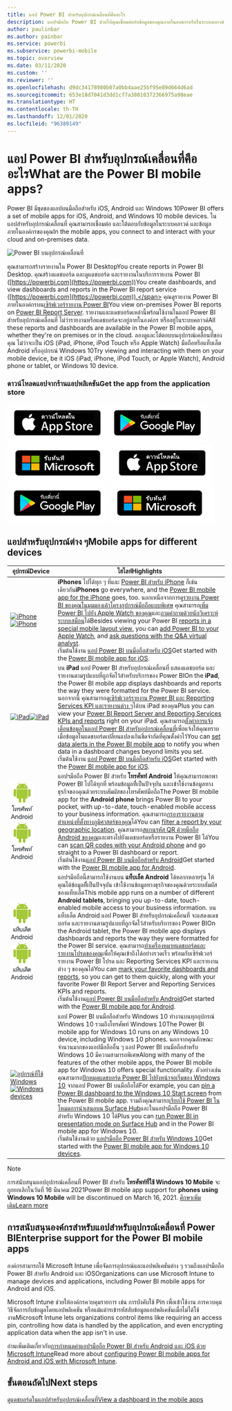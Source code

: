 ```yaml
---
title: แอป Power BI สำหรับอุปกรณ์เคลื่อนที่คืออะไร
description: แอปฯมือถือ Power BI ช่วยให้คุณเชื่อมต่อกับข้อมูลของคุณภายในองค์กรหรือในระบบคลาวด์ ดูแดชบอร์ดและรายงาน Power BI ของคุณบนอุปกรณ์เคลื่อนที่ของคุณ
author: paulinbar
ms.author: painbar
ms.service: powerbi
ms.subservice: powerbi-mobile
ms.topic: overview
ms.date: 03/11/2020
ms.custom: ''
ms.reviewer: ''
ms.openlocfilehash: d9dc34178980b07a0bb4aae25bf95e89d664d6ad
ms.sourcegitcommit: 653e18d7041d3dd1cf7a38010372366975a98eae
ms.translationtype: HT
ms.contentlocale: th-TH
ms.lasthandoff: 12/01/2020
ms.locfileid: "96389149"
---
```

# <a name="what-are-the-power-bi-mobile-apps"></a><span data-ttu-id="4bd49-104">แอป Power BI สำหรับอุปกรณ์เคลื่อนที่คืออะไร</span><span class="sxs-lookup"><span data-stu-id="4bd49-104">What are the Power BI mobile apps?</span></span>
<span data-ttu-id="4bd49-105">Power BI มีชุดของแอปบนมือถือสำหรับ iOS, Android และ Windows 10</span><span class="sxs-lookup"><span data-stu-id="4bd49-105">Power BI offers a set of mobile apps for iOS, Android, and Windows 10 mobile devices.</span></span> <span data-ttu-id="4bd49-106">ในแอปสำหรับอุปกรณ์เคลื่อนที่ คุณสามารถเชื่อมต่อ และโต้ตอบกับข้อมูลในระบบคลาวด์ และข้อมูลภายในองค์กรของคุณ</span><span class="sxs-lookup"><span data-stu-id="4bd49-106">In the mobile apps, you connect to and interact with your cloud and on-premises data.</span></span> 

![Power BI บนอุปกรณ์เคลื่อนที่](./media/mobile-apps-for-mobile-devices/power-bi-mobile-apps-all-up.png)

<span data-ttu-id="4bd49-108">คุณสามารถสร้างรายงานใน Power BI Desktop</span><span class="sxs-lookup"><span data-stu-id="4bd49-108">You create reports in Power BI Desktop.</span></span> <span data-ttu-id="4bd49-109">คุณสร้างแดชบอร์ด และดูแดชบอร์ด และรายงานในบริการรายงาน Power BI ([https://powerbi.com](https://powerbi.com))</span><span class="sxs-lookup"><span data-stu-id="4bd49-109">You create dashboards, and view dashboards and reports in the Power BI report service ([https://powerbi.com](https://powerbi.com)).</span></span> <span data-ttu-id="4bd49-110">คุณดูรายงาน Power BI ภายในองค์กรบน[เซิร์ฟเวอร์รายงาน Power BI](../../report-server/get-started.md)</span><span class="sxs-lookup"><span data-stu-id="4bd49-110">You view on-premises Power BI reports on [Power BI Report Server](../../report-server/get-started.md).</span></span> <span data-ttu-id="4bd49-111">รายงานและแดชบอร์ดเหล่านี้พร้อมใช้งานในแอป Power BI สำหรับอุปกรณ์เคลื่อนที่ ไม่ว่ารายงานหรือแดชบอร์ดจะอยู่ภายในองค์กร หรืออยู่ในระบบคลาวด์</span><span class="sxs-lookup"><span data-stu-id="4bd49-111">All these reports and dashboards are available in the Power BI mobile apps, whether they're on premises or in the cloud.</span></span> <span data-ttu-id="4bd49-112">ลองดูและโต้ตอบบนอุปกรณ์เคลื่อนที่ของคุณ ไม่ว่าจะเป็น iOS (iPad, iPhone, iPod Touch หรือ Apple Watch) มือถือหรือแท็บเล็ต Android หรืออุปกรณ์ Windows 10</span><span class="sxs-lookup"><span data-stu-id="4bd49-112">Try viewing and interacting with them on your mobile device, be it iOS (iPad, iPhone, iPod Touch, or Apple Watch), Android phone or tablet, or Windows 10 device.</span></span>

### <a name="get-the-app-from-the-application-store"></a><span data-ttu-id="4bd49-113">ดาวน์โหลดแอปจากร้านแอปพลิเคชัน</span><span class="sxs-lookup"><span data-stu-id="4bd49-113">Get the app from the application store</span></span> 

<span data-ttu-id="4bd49-114">[![ไปที่ Power BI บน App Store](./media/mobile-apps-for-mobile-devices/mobile-apps-app-store.png)](https://go.microsoft.com/fwlink/?LinkId=526218&clcid=0x409)[![ไปที่ Power BI บน Google Play](./media/mobile-apps-for-mobile-devices/mobile-apps-google-play.png)](https://go.microsoft.com/fwlink/?LinkId=544867&clcid=0x409)[![ไปที่ Power BI บน Windows Store](./media/mobile-apps-for-mobile-devices/mobile-apps-windows-store.png)](https://go.microsoft.com/fwlink/?LinkId=526478&clcid=0x409)</span><span class="sxs-lookup"><span data-stu-id="4bd49-114">[![Go to Power BI on App Store](./media/mobile-apps-for-mobile-devices/mobile-apps-app-store.png)](https://go.microsoft.com/fwlink/?LinkId=526218&clcid=0x409) [![Go to Power BI on Google Play](./media/mobile-apps-for-mobile-devices/mobile-apps-google-play.png)](https://go.microsoft.com/fwlink/?LinkId=544867&clcid=0x409) [![Go to Power BI on Windows Store](./media/mobile-apps-for-mobile-devices/mobile-apps-windows-store.png)](https://go.microsoft.com/fwlink/?LinkId=526478&clcid=0x409)</span></span>

## <a name="mobile-apps-for-different-devices"></a><span data-ttu-id="4bd49-115">แอปสำหรับอุปกรณ์ต่าง ๆ</span><span class="sxs-lookup"><span data-stu-id="4bd49-115">Mobile apps for different devices</span></span>

| <span data-ttu-id="4bd49-116">**อุปกรณ์**</span><span class="sxs-lookup"><span data-stu-id="4bd49-116">**Device**</span></span> | <span data-ttu-id="4bd49-117">**ไฮไลท์**</span><span class="sxs-lookup"><span data-stu-id="4bd49-117">**Highlights**</span></span> |
| --- | --- |
| <span data-ttu-id="4bd49-118">[![iPhone](./media/mobile-apps-for-mobile-devices/iphone-logo-50-px.png)](mobile-iphone-app-get-started.md)</span><span class="sxs-lookup"><span data-stu-id="4bd49-118">[![iPhone](./media/mobile-apps-for-mobile-devices/iphone-logo-50-px.png)](mobile-iphone-app-get-started.md)</span></span> |<span data-ttu-id="4bd49-119">**iPhones** ไปได้ทุก ๆ ที่และ [Power BI สำหรับ iPhone](mobile-iphone-app-get-started.md) ก็เช่นเดียวกัน</span><span class="sxs-lookup"><span data-stu-id="4bd49-119">**iPhones** go everywhere, and the [Power BI mobile app for the iPhone](mobile-iphone-app-get-started.md) goes, too.</span></span> <span data-ttu-id="4bd49-120">นอกเหนือจากการดู[รายงาน Power BI ของคุณในมุมมองเค้าโครงอุปกรณ์มือถือแบบพิเศษ](mobile-apps-view-phone-report.md) คุณสามารถ[เพิ่ม Power BI ไปยัง Apple Watch ของคุณ](mobile-apple-watch.md)และ[ถามคำถามด้วยนักวิเคราะห์ระบบเสมือน](mobile-apps-ios-qna.md)ได้</span><span class="sxs-lookup"><span data-stu-id="4bd49-120">Besides viewing your Power BI [reports in a special mobile layout view](mobile-apps-view-phone-report.md), you can [add Power BI to your Apple Watch](mobile-apple-watch.md), and [ask questions with the Q&A virtual analyst](mobile-apps-ios-qna.md).</span></span> <br/><span data-ttu-id="4bd49-121">เริ่มต้นใช้งาน [แอป Power BI บนมือถือสำหรับ iOS](mobile-iphone-app-get-started.md)</span><span class="sxs-lookup"><span data-stu-id="4bd49-121">Get started with the [Power BI mobile app for iOS](mobile-iphone-app-get-started.md).</span></span> |
| <span data-ttu-id="4bd49-122">[![iPad](./media/mobile-apps-for-mobile-devices/ipad-logo-50-px.png)](mobile-iphone-app-get-started.md)</span><span class="sxs-lookup"><span data-stu-id="4bd49-122">[![iPad](./media/mobile-apps-for-mobile-devices/ipad-logo-50-px.png)](mobile-iphone-app-get-started.md)</span></span> |<span data-ttu-id="4bd49-123">บน **iPad** แอป Power BI สำหรับอุปกรณ์เคลื่อนที่ แสดงแดชบอร์ด และรายงานตามรูปแบบที่ถูกจัดไว้สำหรับบริการของ Power BI</span><span class="sxs-lookup"><span data-stu-id="4bd49-123">On the **iPad**, the Power BI mobile app displays dashboards and reports the way they were formatted for the Power BI service.</span></span> <span data-ttu-id="4bd49-124">นอกจากนี้ คุณสามารถดู[เซิร์ฟเวอร์รายงาน Power BI และ Reporting Services KPI และรายงานต่าง ๆ](mobile-app-ssrs-kpis-mobile-on-premises-reports.md)ได้บน iPad ของคุณ</span><span class="sxs-lookup"><span data-stu-id="4bd49-124">Plus you can view your [Power BI Report Server and Reporting Services KPIs and reports](mobile-app-ssrs-kpis-mobile-on-premises-reports.md) right on your iPad.</span></span> <span data-ttu-id="4bd49-125">คุณสามารถ[ตั้งค่าการแจ้งเตือนข้อมูลในแอป Power BI สำหรับอุปกรณ์เคลื่อนที่](mobile-set-data-alerts-in-the-mobile-apps.md)เพื่อแจ้งให้คุณทราบเมื่อข้อมูลในแดชบอร์ดเปลี่ยนแปลงเกินขีดจำกัดที่คุณตั้งค่าไว้</span><span class="sxs-lookup"><span data-stu-id="4bd49-125">You can [set data alerts in the Power BI mobile app](mobile-set-data-alerts-in-the-mobile-apps.md) to notify you when data in a dashboard changes beyond limits you set.</span></span> <br/><span data-ttu-id="4bd49-126">เริ่มต้นใช้งาน [แอป Power BI บนมือถือสำหรับ iOS](mobile-iphone-app-get-started.md)</span><span class="sxs-lookup"><span data-stu-id="4bd49-126">Get started with the [Power BI mobile app for iOS](mobile-iphone-app-get-started.md).</span></span> |
| <span data-ttu-id="4bd49-127">[![โทรศัพท์ Android](media/mobile-apps-for-mobile-devices/android-phone-logo-50-px.png)](mobile-android-app-get-started.md)</span><span class="sxs-lookup"><span data-stu-id="4bd49-127">[![Android phone](media/mobile-apps-for-mobile-devices/android-phone-logo-50-px.png)](mobile-android-app-get-started.md)</span></span> |<span data-ttu-id="4bd49-128">แอปฯมือถือ Power BI สำหรับ **โทรศัพท์ Android** ให้คุณสามารถพกพา Power BI ไปได้ทุกที่ พร้อมข้อมูลทีี่เป็นปัจจุบัน และเข้าใช้งานข้อมูลทางธุรกิจของคุณด้วยระบบสัมผัสของโทรศัพท์มือถือ</span><span class="sxs-lookup"><span data-stu-id="4bd49-128">The Power BI mobile app for the **Android phone** brings Power BI to your pocket, with up-to-date, touch-enabled mobile access to your business information.</span></span> <span data-ttu-id="4bd49-129">คุณสามารถ[กรองรายงานตามตำแหน่งที่ตั้งทางภูมิศาสตร์ของคุณ](mobile-apps-geographic-filtering.md)ได้</span><span class="sxs-lookup"><span data-stu-id="4bd49-129">You can [filter a report by your geographic location](mobile-apps-geographic-filtering.md).</span></span> <span data-ttu-id="4bd49-130">คุณสามารถ[สแกนรหัส QR ด้วยมือถือ Android ของคุณ](mobile-apps-qr-code.md)และตรงไปยังแดชบอร์ดหรือรายงาน Power BI ได้</span><span class="sxs-lookup"><span data-stu-id="4bd49-130">You can [scan QR codes with your Android phone](mobile-apps-qr-code.md) and go straight to a Power BI dashboard or report.</span></span> <br/><span data-ttu-id="4bd49-131">เริ่มต้นใช้งาน[แอป Power BI บนมือถือสำหรับ Android](mobile-android-app-get-started.md)</span><span class="sxs-lookup"><span data-stu-id="4bd49-131">Get started with the [Power BI mobile app for Android](mobile-android-app-get-started.md).</span></span> |
| <span data-ttu-id="4bd49-132">[![แท็บเล็ต Android](./media/mobile-apps-for-mobile-devices/android-tablet-logo-50-px.png)](mobile-android-app-get-started.md)</span><span class="sxs-lookup"><span data-stu-id="4bd49-132">[![Android tablet](./media/mobile-apps-for-mobile-devices/android-tablet-logo-50-px.png)](mobile-android-app-get-started.md)</span></span> |<span data-ttu-id="4bd49-133">แอปฯมือถือนี้สามารถใช้งานบน **แท็บเล็ต Android** ได้หลากหลายรุ่น ให้คุณได้ข้อมูลทีี่เป็นปัจจุบัน เข้าใช้งานข้อมูลทางธุรกิจของคุณด้วยระบบสัมผัสของแท็บเล็ต</span><span class="sxs-lookup"><span data-stu-id="4bd49-133">This mobile app runs on a number of different **Android tablets**, bringing you up-to-date, touch-enabled mobile access to your business information.</span></span> <span data-ttu-id="4bd49-134">บนแท็บเล็ต Android แอป Power BI สำหรับอุปกรณ์เคลื่อนที่ จะแสดงแดชบอร์ด และรายงานตามรูปแบบที่ถูกจัดไว้สำหรับบริการของ Power BI</span><span class="sxs-lookup"><span data-stu-id="4bd49-134">On the Android tablet, the Power BI mobile app displays dashboards and reports the way they were formatted for the Power BI service.</span></span> <span data-ttu-id="4bd49-135">คุณสามารถ[ทำเครื่องหมายแดชบอร์ดและรายงานโปรดของคุณ](mobile-apps-favorites.md)เพื่อให้คุณเข้าถึงได้อย่างรวดเร็ว พร้อมกับเซิร์ฟเวอร์รายงาน Power BI โปรด และ Reporting Services KPI และรายงานต่าง ๆ ของคุณได้</span><span class="sxs-lookup"><span data-stu-id="4bd49-135">You can [mark your favorite dashboards and reports](mobile-apps-favorites.md), so you can get to them quickly, along with your favorite Power BI Report Server and Reporting Services KPIs and reports.</span></span> <br/><span data-ttu-id="4bd49-136">เริ่มต้นใช้งาน[แอป Power BI บนมือถือสำหรับ Android](mobile-android-app-get-started.md)</span><span class="sxs-lookup"><span data-stu-id="4bd49-136">Get started with the [Power BI mobile app for Android](mobile-android-app-get-started.md).</span></span> |
| <span data-ttu-id="4bd49-137">[![อุปกรณ์ที่ใช้ Windows](./media/mobile-apps-for-mobile-devices/win-10-logo-50-px.png)](../../fundamentals/desktop-getting-started.md)</span><span class="sxs-lookup"><span data-stu-id="4bd49-137">[![Windows devices](./media/mobile-apps-for-mobile-devices/win-10-logo-50-px.png)](../../fundamentals/desktop-getting-started.md)</span></span> |<span data-ttu-id="4bd49-138">แอป Power BI บนมือถือสำหรับ Windows 10 ทำงานบนทุกอุปกรณ์ Windows 10 รวมถึงโทรศัพท์ Windows 10</span><span class="sxs-lookup"><span data-stu-id="4bd49-138">The Power BI mobile app for Windows 10 runs on any Windows 10 device, including Windows 10 phones.</span></span> <span data-ttu-id="4bd49-139">นอกจากคุณลักษณะจำนวนมากของแอปมือถืออื่น ๆ แอป Power BI บนมือถือสำหรับ Windows 10 มีความสามารถพิเศษ</span><span class="sxs-lookup"><span data-stu-id="4bd49-139">Along with many of the features of the other mobile apps, the Power BI mobile app for Windows 10 offers special functionality.</span></span> <span data-ttu-id="4bd49-140">ตัวอย่างเช่น คุณสามารถ[ปักหมุดแดชบอร์ด Power BI ไปยังหน้าจอเริ่มของ Windows 10](mobile-pin-dashboard-start-screen-windows-10-phone-app.md) จากแอป Power BI บนมือถือได้</span><span class="sxs-lookup"><span data-stu-id="4bd49-140">For example, you can [pin a Power BI dashboard to the Windows 10 Start screen](mobile-pin-dashboard-start-screen-windows-10-phone-app.md) from the Power BI mobile app.</span></span> <span data-ttu-id="4bd49-141">รวมถึงคุณสามารถ[เรียกใช้ Power BI ในโหมดการนำเสนอบน Surface Hub](mobile-windows-10-app-presentation-mode.md)และในแอปฯมือถือ Power BI สำหรับ Windows 10 ได้</span><span class="sxs-lookup"><span data-stu-id="4bd49-141">Plus you can [run Power BI in presentation mode on Surface Hub](mobile-windows-10-app-presentation-mode.md) and in the Power BI mobile app for Windows 10.</span></span> <br/><span data-ttu-id="4bd49-142">เริ่มต้นใช้งานด้วย [แอปฯมือถือ Power BI สำหรับ Windows 10](mobile-windows-10-phone-app-get-started.md)</span><span class="sxs-lookup"><span data-stu-id="4bd49-142">Get started with the [Power BI mobile app for Windows 10 devices](mobile-windows-10-phone-app-get-started.md).</span></span> |||

>[!NOTE]
><span data-ttu-id="4bd49-143">การสนับสนุนแอปอุปกรณ์เคลื่อนที่ Power BI สำหรับ **โทรศัพท์ที่ใช้ Windows 10 Mobile** จะถูกยกเลิกในวันที่ 16 มีนาคม 2021</span><span class="sxs-lookup"><span data-stu-id="4bd49-143">Power BI mobile app support for **phones using Windows 10 Mobile** will be discontinued on March 16, 2021.</span></span> [<span data-ttu-id="4bd49-144">ศึกษาเพิ่มเติม</span><span class="sxs-lookup"><span data-stu-id="4bd49-144">Learn more</span></span>](/legal/powerbi/powerbi-mobile/power-bi-mobile-app-end-of-support-for-windows-phones)

## <a name="enterprise-support-for-the-power-bi-mobile-apps"></a><span data-ttu-id="4bd49-145">การสนับสนุนองค์กรสำหรับแอปสำหรับอุปกรณ์เคลื่อนที่ Power BI</span><span class="sxs-lookup"><span data-stu-id="4bd49-145">Enterprise support for the Power BI mobile apps</span></span>
<span data-ttu-id="4bd49-146">องค์กรสามารถใช้ Microsoft Intune เพื่อจัดการอุปกรณ์และแอปพลิเคชันต่าง ๆ รวมถึงแอปฯมือถือ Power BI สำหรับ Android และ iOS</span><span class="sxs-lookup"><span data-stu-id="4bd49-146">Organizations can use Microsoft Intune to manage devices and applications, including Power BI mobile apps for Android and iOS.</span></span>

<span data-ttu-id="4bd49-147">Microsoft Intune ช่วยให้องค์กรควบคุมรายการ เช่น การบังคับใช้ Pin เพื่อเข้าใช้งาน การควบคุมวิธีจัดการกับข้อมูลโดยแอปพลิเคชัน หรือแม้แต่ารเข้ารหัสลับข้อมูลแอปพลิเคชันเมื่อไม่ได้ใช้งาน</span><span class="sxs-lookup"><span data-stu-id="4bd49-147">Microsoft Intune lets organizations control items like requiring an access pin, controlling how data is handled by the application, and even encrypting application data when the app isn't in use.</span></span>

<span data-ttu-id="4bd49-148">อ่านเพิ่มเติมเกี่ยวกับ[การกำหนดค่าแอปฯมือถือ Power BI สำหรับ Android และ iOS ด้วย Microsoft Intune](../../admin/service-admin-mobile-intune.md)</span><span class="sxs-lookup"><span data-stu-id="4bd49-148">Read more about [configuring Power BI mobile apps for Android and iOS with Microsoft Intune](../../admin/service-admin-mobile-intune.md).</span></span> 

## <a name="next-steps"></a><span data-ttu-id="4bd49-149">ขั้นตอนถัดไป</span><span class="sxs-lookup"><span data-stu-id="4bd49-149">Next steps</span></span>
[<span data-ttu-id="4bd49-150">ดูแดชบอร์ดในแอปสำหรับอุปกรณ์เคลื่อนที่</span><span class="sxs-lookup"><span data-stu-id="4bd49-150">View a dashboard in the mobile apps</span></span>](mobile-apps-quickstart-view-dashboard-report.md)